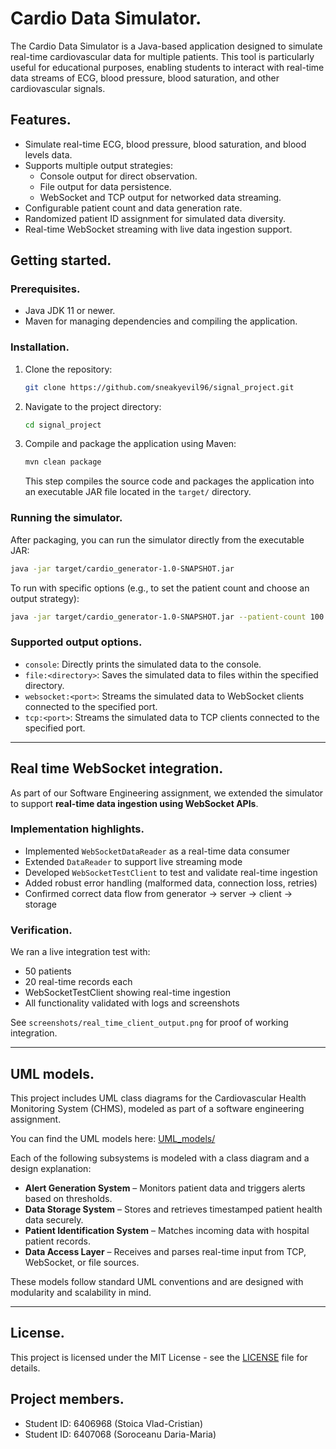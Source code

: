 
# Cardio Data Simulator.

The Cardio Data Simulator is a Java-based application designed to simulate real-time cardiovascular data for multiple patients. This tool is particularly useful for educational purposes, enabling students to interact with real-time data streams of ECG, blood pressure, blood saturation, and other cardiovascular signals.

## Features.

- Simulate real-time ECG, blood pressure, blood saturation, and blood levels data.
- Supports multiple output strategies:
    - Console output for direct observation.
    - File output for data persistence.
    - WebSocket and TCP output for networked data streaming.
- Configurable patient count and data generation rate.
- Randomized patient ID assignment for simulated data diversity.
- Real-time WebSocket streaming with live data ingestion support.

## Getting started.

### Prerequisites.

- Java JDK 11 or newer.
- Maven for managing dependencies and compiling the application.

### Installation.

1. Clone the repository:

   ```sh
   git clone https://github.com/sneakyevil96/signal_project.git
   ```

2. Navigate to the project directory:

   ```sh
   cd signal_project
   ```

3. Compile and package the application using Maven:

   ```sh
   mvn clean package
   ```

   This step compiles the source code and packages the application into an executable JAR file located in the `target/` directory.

### Running the simulator.

After packaging, you can run the simulator directly from the executable JAR:

```sh
java -jar target/cardio_generator-1.0-SNAPSHOT.jar
```

To run with specific options (e.g., to set the patient count and choose an output strategy):

```sh
java -jar target/cardio_generator-1.0-SNAPSHOT.jar --patient-count 100 --output file:./output
```

### Supported output options.

- `console`: Directly prints the simulated data to the console.
- `file:<directory>`: Saves the simulated data to files within the specified directory.
- `websocket:<port>`: Streams the simulated data to WebSocket clients connected to the specified port.
- `tcp:<port>`: Streams the simulated data to TCP clients connected to the specified port.

---

## Real time WebSocket integration.

As part of our Software Engineering assignment, we extended the simulator to support **real-time data ingestion using WebSocket APIs**.

### Implementation highlights.

- Implemented `WebSocketDataReader` as a real-time data consumer
- Extended `DataReader` to support live streaming mode
- Developed `WebSocketTestClient` to test and validate real-time ingestion
- Added robust error handling (malformed data, connection loss, retries)
- Confirmed correct data flow from generator → server → client → storage

### Verification.

We ran a live integration test with:
- 50 patients
- 20 real-time records each
- WebSocketTestClient showing real-time ingestion
- All functionality validated with logs and screenshots

See `screenshots/real_time_client_output.png` for proof of working integration.

---

## UML models.

This project includes UML class diagrams for the Cardiovascular Health Monitoring System (CHMS), modeled as part of a software engineering assignment.

You can find the UML models here: [UML_models/](./UML_models)

Each of the following subsystems is modeled with a class diagram and a design explanation:

- **Alert Generation System** – Monitors patient data and triggers alerts based on thresholds.
- **Data Storage System** – Stores and retrieves timestamped patient health data securely.
- **Patient Identification System** – Matches incoming data with hospital patient records.
- **Data Access Layer** – Receives and parses real-time input from TCP, WebSocket, or file sources.

These models follow standard UML conventions and are designed with modularity and scalability in mind.

---

## License.

This project is licensed under the MIT License - see the [LICENSE](LICENSE) file for details.

## Project members.

- Student ID: 6406968 (Stoica Vlad-Cristian)
- Student ID: 6407068 (Soroceanu Daria-Maria)
